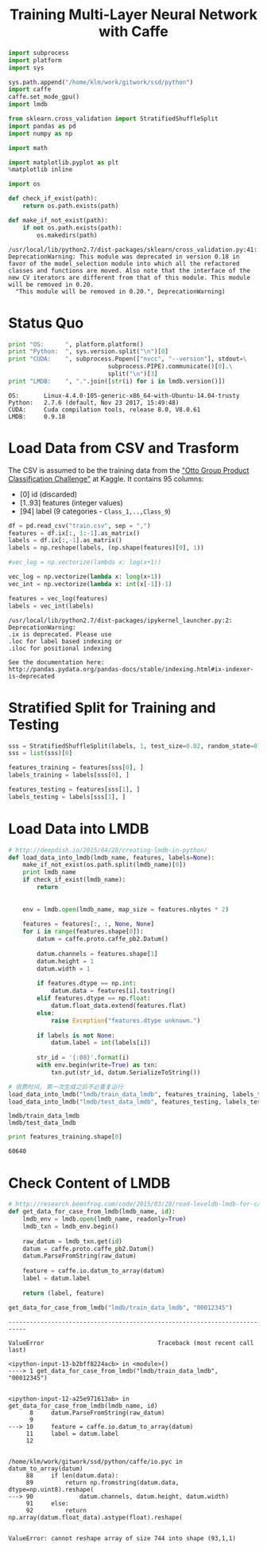 <center><h1>Training Multi-Layer Neural Network with Caffe</h1></center>


```python
import subprocess
import platform
import sys

sys.path.append("/home/klm/work/gitwork/ssd/python")
import caffe
caffe.set_mode_gpu()
import lmdb

from sklearn.cross_validation import StratifiedShuffleSplit
import pandas as pd
import numpy as np

import math

import matplotlib.pyplot as plt
%matplotlib inline

import os

def check_if_exist(path):
    return os.path.exists(path)

def make_if_not_exist(path):
    if not os.path.exists(path):
        os.makedirs(path)
```

    /usr/local/lib/python2.7/dist-packages/sklearn/cross_validation.py:41: DeprecationWarning: This module was deprecated in version 0.18 in favor of the model_selection module into which all the refactored classes and functions are moved. Also note that the interface of the new CV iterators are different from that of this module. This module will be removed in 0.20.
      "This module will be removed in 0.20.", DeprecationWarning)


# Status Quo


```python
print "OS:      ", platform.platform()
print "Python:  ", sys.version.split("\n")[0]
print "CUDA:    ", subprocess.Popen(["nvcc", "--version"], stdout=\
                            subprocess.PIPE).communicate()[0].\
                            split("\n")[3]
print "LMDB:    ", ".".join([str(i) for i in lmdb.version()])
```

    OS:       Linux-4.4.0-105-generic-x86_64-with-Ubuntu-14.04-trusty
    Python:   2.7.6 (default, Nov 23 2017, 15:49:48) 
    CUDA:     Cuda compilation tools, release 8.0, V8.0.61
    LMDB:     0.9.18


# Load Data from CSV and Trasform

The CSV is assumed to be the training data from the ["Otto Group Product Classification Challenge"](https://www.kaggle.com/c/otto-group-product-classification-challenge) at Kaggle. It contains 95 columns:
- [0] id (discarded)
- [1..93] features (integer values)
- [94] label (9 categories - `Class_1,..,Class_9`)


```python
df = pd.read_csv("train.csv", sep = ",")
features = df.ix[:, 1:-1].as_matrix()
labels = df.ix[:,-1].as_matrix()
labels = np.reshape(labels, (np.shape(features)[0], 1))

#vec_log = np.vectorize(lambda x: log(x+1))

vec_log = np.vectorize(lambda x: long(x+1))
vec_int = np.vectorize(lambda x: int(x[-1])-1)

features = vec_log(features)
labels = vec_int(labels)
```

    /usr/local/lib/python2.7/dist-packages/ipykernel_launcher.py:2: DeprecationWarning: 
    .ix is deprecated. Please use
    .loc for label based indexing or
    .iloc for positional indexing
    
    See the documentation here:
    http://pandas.pydata.org/pandas-docs/stable/indexing.html#ix-indexer-is-deprecated
      


# Stratified Split for Training and Testing


```python
sss = StratifiedShuffleSplit(labels, 1, test_size=0.02, random_state=0)
sss = list(sss)[0]

features_training = features[sss[0], ]
labels_training = labels[sss[0], ]

features_testing = features[sss[1], ]
labels_testing = labels[sss[1], ]

```

# Load Data into LMDB


```python
# http://deepdish.io/2015/04/28/creating-lmdb-in-python/
def load_data_into_lmdb(lmdb_name, features, labels=None):
    make_if_not_exist(os.path.split(lmdb_name)[0])
    print lmdb_name
    if check_if_exist(lmdb_name):
        return
    
    
    env = lmdb.open(lmdb_name, map_size = features.nbytes * 2)
    
    features = features[:, :, None, None]
    for i in range(features.shape[0]):
        datum = caffe.proto.caffe_pb2.Datum()
        
        datum.channels = features.shape[1]
        datum.height = 1
        datum.width = 1
        
        if features.dtype == np.int:
            datum.data = features[i].tostring()
        elif features.dtype == np.float:
            datum.float_data.extend(features.flat)
        else:
            raise Exception("features.dtype unknown.")
        
        if labels is not None:
            datum.label = int(labels[i])
            
        str_id = '{:08}'.format(i)
        with env.begin(write=True) as txn:
            txn.put(str_id, datum.SerializeToString())
```


```python
# 很费时间, 第一次生成之后不必重复运行
load_data_into_lmdb("lmdb/train_data_lmdb", features_training, labels_training)
load_data_into_lmdb("lmdb/test_data_lmdb", features_testing, labels_testing)
```

    lmdb/train_data_lmdb
    lmdb/test_data_lmdb



```python
print features_training.shape[0]
```

    60640


# Check Content of LMDB


```python
# http://research.beenfrog.com/code/2015/03/28/read-leveldb-lmdb-for-caffe-with-python.html
def get_data_for_case_from_lmdb(lmdb_name, id):
    lmdb_env = lmdb.open(lmdb_name, readonly=True)
    lmdb_txn = lmdb_env.begin()
    
    raw_datum = lmdb_txn.get(id)
    datum = caffe.proto.caffe_pb2.Datum()
    datum.ParseFromString(raw_datum)
    
    feature = caffe.io.datum_to_array(datum)
    label = datum.label
    
    return (label, feature)
```


```python
get_data_for_case_from_lmdb("lmdb/train_data_lmdb", "00012345")
```


    ---------------------------------------------------------------------------

    ValueError                                Traceback (most recent call last)

    <ipython-input-13-b2bff8224acb> in <module>()
    ----> 1 get_data_for_case_from_lmdb("lmdb/train_data_lmdb", "00012345")
    

    <ipython-input-12-a25e971613ab> in get_data_for_case_from_lmdb(lmdb_name, id)
          8     datum.ParseFromString(raw_datum)
          9 
    ---> 10     feature = caffe.io.datum_to_array(datum)
         11     label = datum.label
         12 


    /home/klm/work/gitwork/ssd/python/caffe/io.pyc in datum_to_array(datum)
         88     if len(datum.data):
         89         return np.fromstring(datum.data, dtype=np.uint8).reshape(
    ---> 90             datum.channels, datum.height, datum.width)
         91     else:
         92         return np.array(datum.float_data).astype(float).reshape(


    ValueError: cannot reshape array of size 744 into shape (93,1,1)
